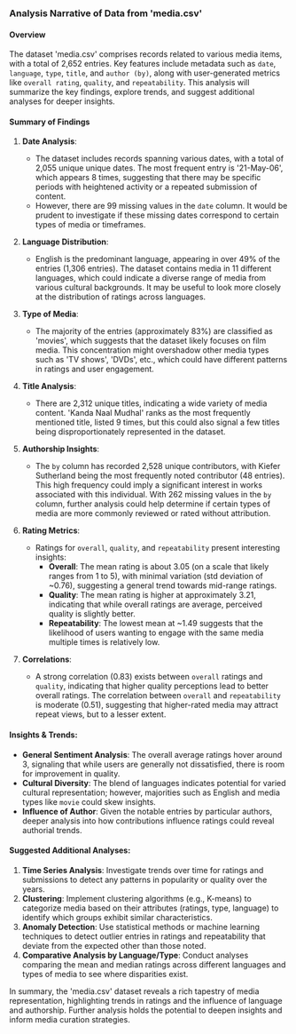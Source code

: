 ### Analysis Narrative of Data from 'media.csv'

#### Overview
The dataset 'media.csv' comprises records related to various media items, with a total of 2,652 entries. Key features include metadata such as `date`, `language`, `type`, `title`, and `author (by)`, along with user-generated metrics like `overall rating`, `quality`, and `repeatability`. This analysis will summarize the key findings, explore trends, and suggest additional analyses for deeper insights.

#### Summary of Findings

1. **Date Analysis**: 
   - The dataset includes records spanning various dates, with a total of 2,055 unique unique dates. The most frequent entry is '21-May-06', which appears 8 times, suggesting that there may be specific periods with heightened activity or a repeated submission of content.
   - However, there are 99 missing values in the `date` column. It would be prudent to investigate if these missing dates correspond to certain types of media or timeframes.

2. **Language Distribution**: 
   - English is the predominant language, appearing in over 49% of the entries (1,306 entries). The dataset contains media in 11 different languages, which could indicate a diverse range of media from various cultural backgrounds. It may be useful to look more closely at the distribution of ratings across languages.

3. **Type of Media**: 
   - The majority of the entries (approximately 83%) are classified as 'movies', which suggests that the dataset likely focuses on film media. This concentration might overshadow other media types such as 'TV shows', 'DVDs', etc., which could have different patterns in ratings and user engagement.

4. **Title Analysis**:
   - There are 2,312 unique titles, indicating a wide variety of media content. 'Kanda Naal Mudhal' ranks as the most frequently mentioned title, listed 9 times, but this could also signal a few titles being disproportionately represented in the dataset.

5. **Authorship Insights**:
   - The `by` column has recorded 2,528 unique contributors, with Kiefer Sutherland being the most frequently noted contributor (48 entries). This high frequency could imply a significant interest in works associated with this individual. With 262 missing values in the `by` column, further analysis could help determine if certain types of media are more commonly reviewed or rated without attribution.

6. **Rating Metrics**:
   - Ratings for `overall`, `quality`, and `repeatability` present interesting insights:
     - **Overall**: The mean rating is about 3.05 (on a scale that likely ranges from 1 to 5), with minimal variation (std deviation of ~0.76), suggesting a general trend towards mid-range ratings.
     - **Quality**: The mean rating is higher at approximately 3.21, indicating that while overall ratings are average, perceived quality is slightly better.
     - **Repeatability**: The lowest mean at ~1.49 suggests that the likelihood of users wanting to engage with the same media multiple times is relatively low.

7. **Correlations**:
   - A strong correlation (0.83) exists between `overall` ratings and `quality`, indicating that higher quality perceptions lead to better overall ratings. The correlation between `overall` and `repeatability` is moderate (0.51), suggesting that higher-rated media may attract repeat views, but to a lesser extent.

#### Insights & Trends:
- **General Sentiment Analysis**: The overall average ratings hover around 3, signaling that while users are generally not dissatisfied, there is room for improvement in quality.
- **Cultural Diversity**: The blend of languages indicates potential for varied cultural representation; however, majorities such as English and media types like `movie` could skew insights.
- **Influence of Author**: Given the notable entries by particular authors, deeper analysis into how contributions influence ratings could reveal authorial trends.
  
#### Suggested Additional Analyses:
1. **Time Series Analysis**: Investigate trends over time for ratings and submissions to detect any patterns in popularity or quality over the years.
2. **Clustering**: Implement clustering algorithms (e.g., K-means) to categorize media based on their attributes (ratings, type, language) to identify which groups exhibit similar characteristics.
3. **Anomaly Detection**: Use statistical methods or machine learning techniques to detect outlier entries in ratings and repeatability that deviate from the expected other than those noted.
4. **Comparative Analysis by Language/Type**: Conduct analyses comparing the mean and median ratings across different languages and types of media to see where disparities exist.

In summary, the 'media.csv' dataset reveals a rich tapestry of media representation, highlighting trends in ratings and the influence of language and authorship. Further analysis holds the potential to deepen insights and inform media curation strategies.


